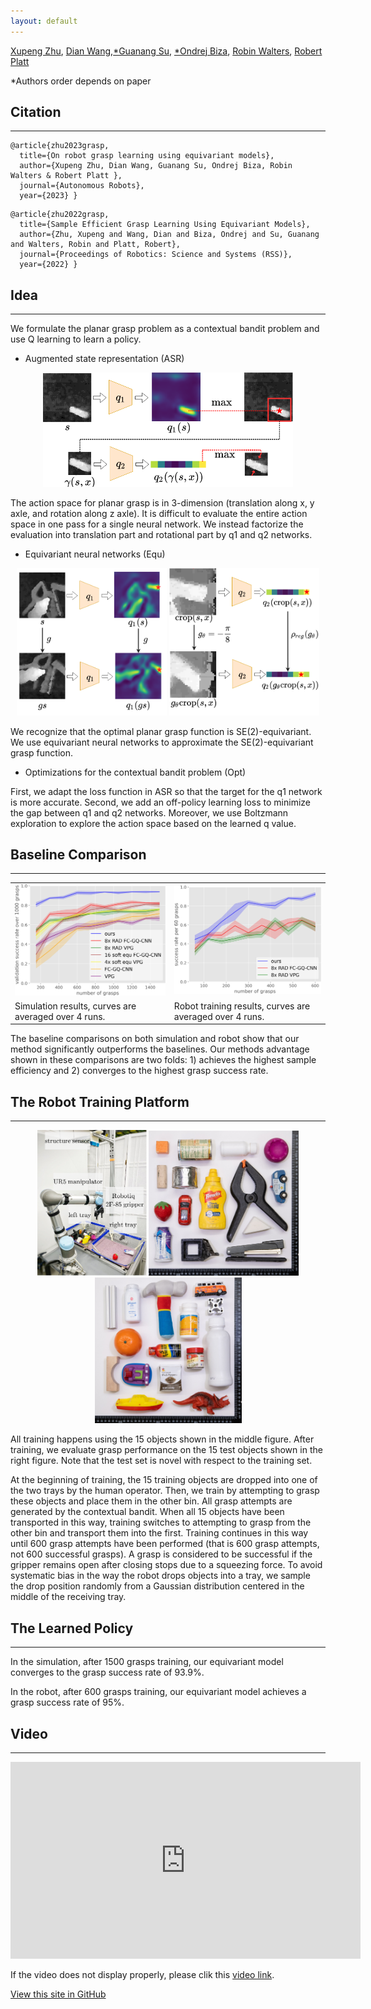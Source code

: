 ```yaml
---
layout: default
---
```


[Xupeng Zhu](https://zxp-s-works.github.io/), [Dian Wang](https://pointw.github.io),[*Guanang Su](https://xxs90.github.io/), [*Ondrej Biza](https://sites.google.com/view/obiza), 
[Robin Walters](http://mathserver.neu.edu/robin/), [Robert Platt](http://www.ccs.neu.edu/home/rplatt/)

*Authors order depends on paper

## Citation

---

```
@article{zhu2023grasp,
  title={On robot grasp learning using equivariant models},
  author={Xupeng Zhu, Dian Wang, Guanang Su, Ondrej Biza, Robin Walters & Robert Platt },
  journal={Autonomous Robots},
  year={2023} }
```

```
@article{zhu2022grasp,
  title={Sample Efficient Grasp Learning Using Equivariant Models},
  author={Zhu, Xupeng and Wang, Dian and Biza, Ondrej and Su, Guanang and Walters, Robin and Platt, Robert},
  journal={Proceedings of Robotics: Science and Systems (RSS)},
  year={2022} }
```

## Idea

---
We formulate the planar grasp problem as a contextual bandit problem and use Q learning to learn a policy.

+ Augmented state representation (ASR)

<p align="center">
  <img src="images/ASR.png" alt="ASR" width="400">
</p>

The action space for planar grasp is in 3-dimension (translation along x, y axle, and rotation along z axle). It is
difficult to evaluate the entire action space in one pass for a single neural network. We instead factorize the evaluation
 into translation part and rotational part by q1 and q2 networks.

+ Equivariant neural networks (Equ)

<p align="center">
 <img src="images/equation7.png" alt="q1 equivariance" width="240" style="text-align: left">
 <img src="images/equation8.png" alt="q2 equivariance" width="240" style="text-align: right">
</p>

We recognize that the optimal planar grasp function is SE(2)-equivariant. We use equivariant neural networks to approximate
 the SE(2)-equivariant grasp function.

+ Optimizations for the contextual bandit problem (Opt)

First, we adapt the loss function in ASR so that the target for the q1 network is more accurate. Second, we add an off-policy
learning loss to minimize the gap between q1 and q2 networks. Moreover, we use Boltzmann exploration to explore the action
 space based on the learned q value.


## Baseline Comparison


---

<table>
  <tr>
    <td><img src="images/compare%20with%20all%20baselines%20validation2.png" alt="Simulation results" style="width:100%"></td>
    <td><img src="images/RSS_runs.png" alt="Robot training results" style="width:100%"></td>
  </tr>
  <tr>
    <td>Simulation results, curves are averaged over 4 runs.</td>
     <td>Robot training results, curves are averaged over 4 runs.</td>
  </tr>
 </table>


The baseline comparisons on both simulation and robot show that our method significantly outperforms the baselines. Our
methods advantage shown in these comparisons are two folds: 1) achieves the highest sample efficiency and 2) converges to the highest 
grasp success rate.


## The Robot Training Platform

---

<p align="center">
 <img src="images/UR5_setup.png" alt="ASR" width="175">
 <img src="images/training_set_15.jpg" alt="training set" width="240" style="text-align: left">
 <img src="images/test_set_easy.jpg" alt="testing set" width="235" style="text-align: right">
</p>



All training happens using the 15 objects shown in the middle figure. After training, we evaluate grasp performance on 
the 15 test objects shown in the right figure. Note that the test set is novel with respect to the training set.

At the beginning of training, the 15 training objects are dropped into one of the two trays
by the human operator. Then, we train by attempting to grasp these objects and place them in the other bin. All grasp
attempts are generated by the contextual bandit. When all 15 objects have been transported in this way, training switches
to attempting to grasp from the other bin and transport them into the first. Training continues in this way until 600
grasp attempts have been performed (that is 600 grasp attempts, not 600 successful grasps). A grasp is considered
to be successful if the gripper remains open after closing stops due to a squeezing force. To avoid systematic bias in
the way the robot drops objects into a tray, we sample the drop position randomly from a Gaussian distribution centered
in the middle of the receiving tray.




## The Learned Policy

---

In the simulation, after 1500 grasps training, our equivariant model converges to the grasp success rate of 93.9%.

In the robot, after 600 grasps training, our equivariant model achieves a grasp success rate of 95%.



## Video

---

<p align="center">
<iframe width="560" height="315" src="https://www.youtube.com/embed/0jaHpz3KQ7I"
 frameborder="0"
 allow="autoplay;
 encrypted-media"
 allowfullscreen>
</iframe>
</p>

If the video does not display properly, please clik this [video link](https://youtu.be/0jaHpz3KQ7I).

[View this site in GitHub](https://github.com/ZXP-S-works/equivariant_grasp_site/edit/master/index.md)

